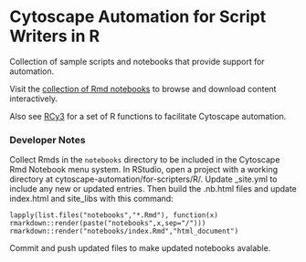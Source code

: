 # Cytoscape Automation for Script Writers in R
Collection of sample scripts and notebooks that provide support for automation.

Visit the [collection of Rmd notebooks](https://cytoscape.org/cytoscape-automation/for-scripters/R/notebooks/) to browse and download content interactively.

Also see [RCy3](https://bioconductor.org/packages/RCy3/) for a set of R functions to facilitate Cytoscape automation.


### Developer Notes
Collect Rmds in the ```notebooks``` directory to be included in the Cytoscape Rmd Notebook menu system. In RStudio, open a project with a working directory at cytoscape-automation/for-scripters/R/. Update _site.yml to include any new or updated entries. Then build the .nb.html files and update index.html and site_libs with this command:

```
lapply(list.files("notebooks","*.Rmd"), function(x) rmarkdown::render(paste("notebooks",x,sep="/")))
rmarkdown::render("notebooks/index.Rmd","html_document")
```

Commit and push updated files to make updated notebooks avalable. 

